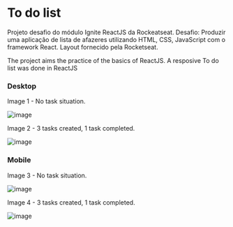 # To do list
Projeto desafio do módulo Ignite ReactJS da Rockeatseat.
Desafio: Produzir uma aplicação de lista de afazeres utilizando HTML, CSS, JavaScript com o framework React.
Layout fornecido pela Rocketseat.

The project aims the practice of the basics of ReactJS. A resposive To do list was done in ReactJS

### Desktop
Image 1 - No task situation.

![image](https://user-images.githubusercontent.com/69959011/228635584-a3a1d9ef-c228-4e66-aac0-189e357654d0.png)

Image 2 - 3 tasks created, 1 task completed.

![image](https://user-images.githubusercontent.com/69959011/228635968-52e2cad8-b7c5-4e7d-a426-49e3fea44d25.png)

### Mobile
Image 3 - No task situation.

![image](https://user-images.githubusercontent.com/69959011/228638724-77676112-85d6-4f60-a31f-398e54453401.png)

Image 4 - 3 tasks created, 1 task completed.

![image](https://user-images.githubusercontent.com/69959011/228637202-c740be79-6f47-4609-8a15-70dd06d7aa31.png)




